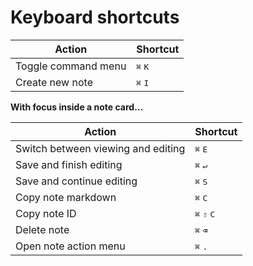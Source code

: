 # Keyboard shortcuts

| Action                | Shortcut                  |
| --------------------- | ------------------------- |
| Toggle command menu   | <kbd>⌘</kbd> <kbd>K</kbd> |
| Create new note       | <kbd>⌘</kbd> <kbd>I</kbd> |

**With focus inside a note card...**

| Action                             | Shortcut                               |
| ---------------------------------- | -------------------------------------- |
| Switch between viewing and editing | <kbd>⌘</kbd> <kbd>E</kbd>              |
| Save and finish editing            | <kbd>⌘</kbd> <kbd>↵</kbd>              |
| Save and continue editing          | <kbd>⌘</kbd> <kbd>S</kbd>              |
| Copy note markdown                 | <kbd>⌘</kbd> <kbd>C</kbd>              |
| Copy note ID                       | <kbd>⌘</kbd> <kbd>⇧</kbd> <kbd>C</kbd> |
| Delete note                        | <kbd>⌘</kbd> <kbd>⌫</kbd>              |
| Open note action menu              | <kbd>⌘</kbd> <kbd>.</kbd>              |

